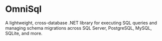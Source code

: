 # OmniSql
A lightweight, cross-database .NET library for executing SQL queries and managing schema migrations across SQL Server, PostgreSQL, MySQL, SQLite, and more.
